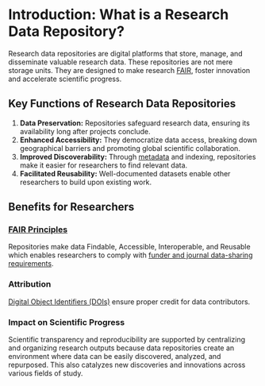 # Introduction: What is a Research Data Repository?

Research data repositories are digital platforms that store, manage, and disseminate valuable research data. These repositories are not mere storage units. They are designed to make research [FAIR](/introduction/fair_data_and_software), foster innovation and accelerate scientific progress.

## Key Functions of Research Data Repositories

1. **Data Preservation:** Repositories safeguard research data, ensuring its availability long after projects conclude.
2. **Enhanced Accessibility:** They democratize data access, breaking down geographical barriers and promoting global scientific collaboration.
3. **Improved Discoverability:** Through [metadata](/submission_workflow/data_curation.md#metadata-review-process-checklist) and indexing, repositories make it easier for researchers to find relevant data.
4. **Facilitated Reusability:** Well-documented datasets enable other researchers to build upon existing work.

## Benefits for Researchers

### [FAIR Principles](/introduction/fair_data_and_software)
Repositories make data Findable, Accessible, Interoperable, and Reusable which enables researchers to comply with [funder and journal data-sharing requirements](/introduction/funders_and_journals).

### Attribution
[Digital Object Identifiers (DOIs)](https://www.doi.org/) ensure proper credit for data contributors.

### Impact on Scientific Progress
Scientific transparency and reproducibility are supported by centralizing and organizing research outputs because data repositories create an environment where data can be easily discovered, analyzed, and repurposed. This also catalyzes new discoveries and innovations across various fields of study.

